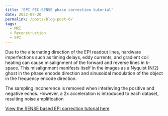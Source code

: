 ```yaml
---
title: 'EPI PEC-SENSE phase correction tutorial'
date: 2022-09-20
permalink: /posts/blog-post-6/
tags:
  - MRI
  - Reconstruction
  - EPI
---
```


Due to the alternating direction of the EPI readout lines, hardware imperfections such as timing delays, eddy currents, and gradient coil heating can cause misalignment of the forward and reverse lines in k-space. This misalignment manifests itself in the images as a Nyquist (N/2) ghost in the phase encode direction and sinusoidal modulation of the object in the frequency encode direction.

The sampling incoherence is removed when interleving the positive and negative echos. However, a 2x acceleration is introduced to each dataset, resulting noise amplification 

[View the SENSE based EPI correction tutorial here](../notebooks/PEC-SENSE.html)
